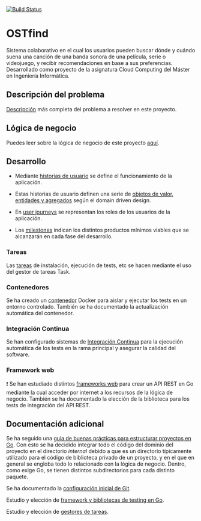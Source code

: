 [![Build Status](https://app.travis-ci.com/jlgallego99/OSTfind.svg?branch=main)](https://app.travis-ci.com/jlgallego99/OSTfind)

# OSTfind
Sistema colaborativo en el cual los usuarios pueden buscar dónde y cuándo suena una canción de una banda sonora de una película, serie o videojuego, y recibir recomendaciones en base a sus preferencias. Desarrollado como proyecto de la asignatura Cloud Computing del Máster en Ingeniería Informática. 

## Descripción del problema
[Descripción](./docs/descripcion.md) más completa del problema a resolver en este proyecto.

## Lógica de negocio
Puedes leer sobre la lógica de negocio de este proyecto [aquí](./docs/logica_negocio.md).

## Desarrollo
- Mediante [historias de usuario](./docs/hu.md) se define el funcionamiento de la aplicación.

- Estas historias de usuario definen una serie de [objetos de valor, entidades y agregados](./docs/ddd.md) según el domain driven design.

- En [user journeys](./docs/userjourney.md) se representan los roles de los usuarios de la aplicación.

- Los [milestones](./docs/milestones.md) indican los distintos productos mínimos viables que se alcanzarán en cada fase del desarrollo.

### Tareas
Las [tareas](./docs/tareas.md) de instalación, ejecución de tests, etc se hacen mediante el uso del gestor de tareas Task.

### Contenedores
Se ha creado un [contenedor](./docs/contenedores.md) Docker para aislar y ejecutar los tests en un entorno controlado. También se ha documentado la actualización automática del contenedor.

### Integración Continua
Se han configurado sistemas de [Integración Continua](./docs/ci.md) para la ejecución automática de los tests en la rama principal y asegurar la calidad del software.

### Framework web
:exclamation: Se han estudiado distintos [frameworks web](./docs/web_frameworks.md) para crear un API REST en Go mediante la cual acceder por internet a los recursos de la lógica de negocio. También se ha documentado la elección de la biblioteca para los tests de integración del API REST.

## Documentación adicional
Se ha seguido una [guía de buenas prácticas para estructurar proyectos en Go](https://github.com/golang-standards/project-layout). Con esto se ha decidido integrar todo el código del dominio del proyecto en el directorio *internal* debido a que es un directorio típicamente utilizado para el código de biblioteca privado de un proyecto, y en el que en general se engloba todo lo relacionado con la lógica de negocio. Dentro, como exige Go, se tienen distintos subdirectorios para cada distinto paquete.

Se ha documentado la [configuración inicial de Git](./docs/configuracion_entorno.md).

Estudio y elección de [framework y bibliotecas de testing en Go](./docs/test_frameworks.md).

Estudio y elección de [gestores de tareas](./docs/gestores_tareas.md).